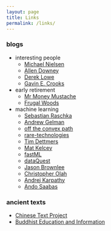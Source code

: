 ```yaml
---
layout: page
title: Links
permalink: /links/
---
```


### blogs

* interesting people
    * [Michael Nielsen][nielsen] 
    * [Allen Downey](http://allendowney.blogspot.com/)
    * [Derek Lowe](http://blogs.sciencemag.org/pipeline/)
    * [Gavin E. Crooks](http://threeplusone.com/gec/)
* early retirement
    * [Mr Money Mustache](http://www.mrmoneymustache.com)
    * [Frugal Woods](http://www.frugalwoods.com)
* machine learning
    * [Sebastian Raschka](http://sebastianraschka.com)
    * [Andrew Gelman](http://andrewgelman.com)
    * [off the convex path][off]
    * [rare-technologies][rare]
    * [Tim Dettmers](http://timdettmers.com)
    * [Mat Kelcey](http://matpalm.com/blog/)
    * [fastML](http://fastml.com/)
    * [dataQuest](https://www.dataquest.io/blog/)
    * [Jason Brownlee](http://machinelearningmastery.com/blog/)
    * [Christopher Olah][colah]
    * [Andrej Karpathy][karthy]
    * [Ando Saabas](http://blog.datadive.net/)

### ancient texts

* [Chinese Text Project](http://ctext.org/)
* [Buddhist Education and Information][buddhist]

[buddhist]: http://www.buddhanet.net/
[off]: http://www.offconvex.org
[nielsen]: http://michaelnielsen.org/
[colah]: http://colah.github.io
[karthy]: http://karpathy.github.io
[rare]: http://rare-technologies.com/blog/

 
